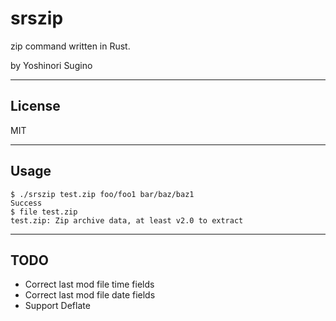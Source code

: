 # srszip
zip command written in Rust.

by Yoshinori Sugino

---

## License
MIT

---

## Usage

    $ ./srszip test.zip foo/foo1 bar/baz/baz1
    Success
    $ file test.zip
    test.zip: Zip archive data, at least v2.0 to extract

---

## TODO

- Correct last mod file time fields
- Correct last mod file date fields
- Support Deflate

